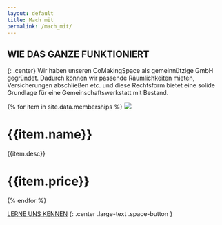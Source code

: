 ```yaml
---
layout: default
title: Mach mit
permalink: /mach_mit/
---
```

## WIE DAS GANZE FUNKTIONIERT 
{: .center}
Wir haben unseren CoMakingSpace als gemeinnützige GmbH gegründet. Dadurch können wir passende Räumlichkeiten mieten, Versicherungen abschließen etc. und diese Rechtsform bietet eine solide Grundlage für eine Gemeinschaftswerkstatt mit Bestand.


<div class="membership-blocks">
    {% for item in site.data.memberships %}
        <span class="membership-element {% if forloop.first %}membership-blocks-rounded-top{% elsif forloop.last %} membership-blocks-rounded-bottom {% endif %}" >
            <img src="{{item.image}}">
            <span>
                <h1>{{item.name}}</h1>
                <p>{{item.desc}}</p>
            </span>
            <h1>{{item.price}}</h1>
        </span> 
    {% endfor %}
</div>

[LERNE UNS KENNEN](/contact) 
{: .center .large-text .space-button }